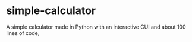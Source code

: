 # simple-calculator
A simple calculator made in Python with an interactive CUI and about 100 lines of code,
